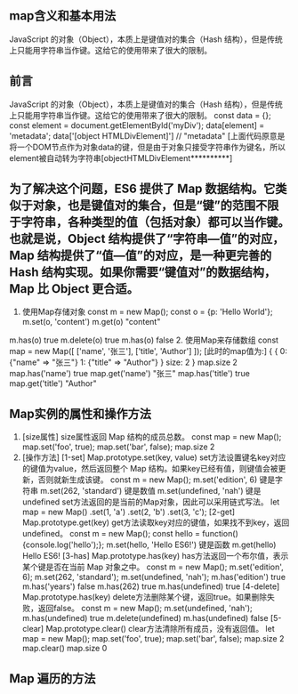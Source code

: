 ## map含义和基本用法
JavaScript 的对象（Object），本质上是键值对的集合（Hash 结构），但是传统上只能用字符串当作键。这给它的使用带来了很大的限制。

## 前言
JavaScript 的对象（Object），本质上是键值对的集合（Hash 结构），但是传统上只能用字符串当作键。这给它的使用带来了很大的限制。
const data = {};
const element = document.getElementById('myDiv');
data[element] = 'metadata';
data['[object HTMLDivElement]'] // "metadata"
[上面代码原意是将一个DOM节点作为对象data的键，但是由于对象只接受字符串作为键名，所以element被自动转为字符串[objectHTMLDivElement**********]

## 为了解决这个问题，ES6 提供了 Map 数据结构。它类似于对象，也是键值对的集合，但是“键”的范围不限于字符串，各种类型的值（包括对象）都可以当作键。也就是说，Object 结构提供了“字符串—值”的对应，Map 结构提供了“值—值”的对应，是一种更完善的 Hash 结构实现。如果你需要“键值对”的数据结构，Map 比 Object 更合适。
1. 使用Map存储对象
const m = new Map();
const o = {p: 'Hello World'};
m.set(o, 'content')
m.get(o)  "content"

m.has(o)  true
m.delete(o)  true
m.has(o)  false
2. 使用Map来存储数组
const map = new Map([
  ['name', '张三'],
  ['title', 'Author']
]);
[此时的map值为:]
{
    {
        0: {"name" => "张三"}
        1: {"title" => "Author"}
    }
    size: 2
}
map.size 2
map.has('name') true
map.get('name') "张三"
map.has('title') true
map.get('title') "Author"

## Map实例的属性和操作方法
1. [size属性]
size属性返回 Map 结构的成员总数。
const map = new Map();
map.set('foo', true);
map.set('bar', false);
map.size 2
2. [操作方法]
[1-set] Map.prototype.set(key, value)
set方法设置键名key对应的键值为value，然后返回整个 Map 结构。如果key已经有值，则键值会被更新，否则就新生成该键。
const m = new Map();
m.set('edition', 6)        键是字符串
m.set(262, 'standard')     键是数值
m.set(undefined, 'nah')    键是 undefined
set方法返回的是当前的Map对象，因此可以采用链式写法。
let map = new Map()
  .set(1, 'a')
  .set(2, 'b')
  .set(3, 'c');
[2-get] Map.prototype.get(key)
get方法读取key对应的键值，如果找不到key，返回undefined。
const m = new Map();
const hello = function() {console.log('hello');};
m.set(hello, 'Hello ES6!') 键是函数
m.get(hello)  Hello ES6!
[3-has] Map.prototype.has(key)
has方法返回一个布尔值，表示某个键是否在当前 Map 对象之中。
const m = new Map();
m.set('edition', 6);
m.set(262, 'standard');
m.set(undefined, 'nah');
m.has('edition')     true
m.has('years')       false
m.has(262)           true
m.has(undefined)     true
[4-delete] Map.prototype.has(key)
delete方法删除某个键，返回true。如果删除失败，返回false。
const m = new Map();
m.set(undefined, 'nah');
m.has(undefined)     true
m.delete(undefined)
m.has(undefined)       false
[5-clear] Map.prototype.clear()
clear方法清除所有成员，没有返回值。
let map = new Map();
map.set('foo', true);
map.set('bar', false);
map.size 2
map.clear()
map.size 0


## Map 遍历的方法





